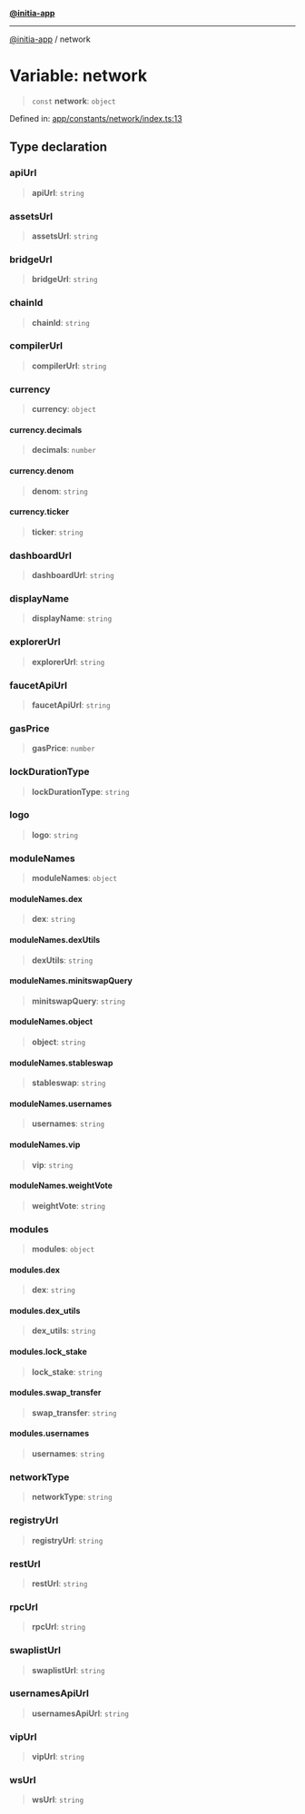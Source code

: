 [**@initia-app**](../constants.md)

***

[@initia-app](../constants.md) / network

# Variable: network

> `const` **network**: `object`

Defined in: [app/constants/network/index.ts:13](https://github.com/hanwong/app-v2/blob/b6cc29462bca0bededdcec342d091f91e17e428a/app/constants/network/index.ts#L13)

## Type declaration

### apiUrl

> **apiUrl**: `string`

### assetsUrl

> **assetsUrl**: `string`

### bridgeUrl

> **bridgeUrl**: `string`

### chainId

> **chainId**: `string`

### compilerUrl

> **compilerUrl**: `string`

### currency

> **currency**: `object`

#### currency.decimals

> **decimals**: `number`

#### currency.denom

> **denom**: `string`

#### currency.ticker

> **ticker**: `string`

### dashboardUrl

> **dashboardUrl**: `string`

### displayName

> **displayName**: `string`

### explorerUrl

> **explorerUrl**: `string`

### faucetApiUrl

> **faucetApiUrl**: `string`

### gasPrice

> **gasPrice**: `number`

### lockDurationType

> **lockDurationType**: `string`

### logo

> **logo**: `string`

### moduleNames

> **moduleNames**: `object`

#### moduleNames.dex

> **dex**: `string`

#### moduleNames.dexUtils

> **dexUtils**: `string`

#### moduleNames.minitswapQuery

> **minitswapQuery**: `string`

#### moduleNames.object

> **object**: `string`

#### moduleNames.stableswap

> **stableswap**: `string`

#### moduleNames.usernames

> **usernames**: `string`

#### moduleNames.vip

> **vip**: `string`

#### moduleNames.weightVote

> **weightVote**: `string`

### modules

> **modules**: `object`

#### modules.dex

> **dex**: `string`

#### modules.dex\_utils

> **dex\_utils**: `string`

#### modules.lock\_stake

> **lock\_stake**: `string`

#### modules.swap\_transfer

> **swap\_transfer**: `string`

#### modules.usernames

> **usernames**: `string`

### networkType

> **networkType**: `string`

### registryUrl

> **registryUrl**: `string`

### restUrl

> **restUrl**: `string`

### rpcUrl

> **rpcUrl**: `string`

### swaplistUrl

> **swaplistUrl**: `string`

### usernamesApiUrl

> **usernamesApiUrl**: `string`

### vipUrl

> **vipUrl**: `string`

### wsUrl

> **wsUrl**: `string`
